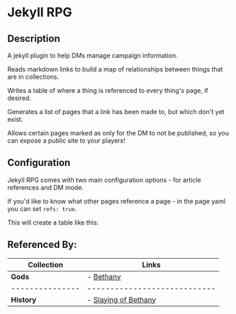 # Jekyll RPG

## Description

A jekyll plugin to help DMs manage campaign information.

Reads markdown links to build a map of relationships between things that are in collections.

Writes a table of where a thing is referenced to every thing's page, if desired.

Generates a list of pages that a link has been made to, but which don't yet exist.

Allows certain pages marked as only for the DM to not be published, so you can expose a public site to your players!

## Configuration

Jekyll RPG comes with two main configuration options - for article references and DM mode.

If you'd like to know what other pages reference a page - in the page yaml you can set `refs: true`.

This will create a table like this:

## Referenced By:

|**Collection** | **Links**                  |
|---------------|----------------------------|
|**Gods**       | - [Bethany](/#)            |
|---------------|----------------------------|
|**History**    | - [Slaying of Bethany](/#) |

